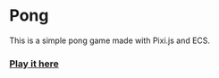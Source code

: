 # Pong

This is a simple pong game made with Pixi.js and ECS.

### [Play it here](https://github.etdofresh.com/PixiJS_Pong/www)
